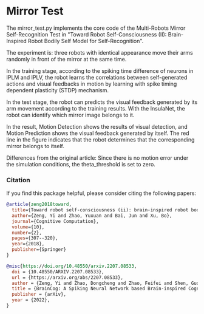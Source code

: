 # Mirror Test 

The mirror_test.py implements the core code of the Multi-Robots Mirror Self-Recognition Test in "Toward Robot Self-Consciousness (II): Brain-Inspired Robot Bodily Self Model for Self-Recognition".

The experiment is: three robots with identical appearance move their arms randomly in front of the mirror at the same time. 

In the training stage, according to the spiking time difference of neurons in IPLM and IPLV, the robot learns the correlations between self-generated actions and visual feedbacks in motion by learning with spike timing dependent plasticity (STDP) mechanism. 

In the test stage, the robot can predicts the visual feedback generated by its arm movement according to the training results. With the InsulaNet, the robot can identify which mirror image belongs to it.

In the result, Motion Detection shows the results of visual detection, and Motion Prediction shows the visual feedback generated by itself. The red line in the figure indicates that the robot determines that the corresponding mirror belongs to itself.

Differences from the original article:
Since there is no motion error under the simulation conditions, the theta_threshold is set to zero.


### Citation 
If you find this package helpful, please consider citing the following papers:

```BibTex
@article{zeng2018toward,
  title={Toward robot self-consciousness (ii): brain-inspired robot bodily self model for self-recognition},
  author={Zeng, Yi and Zhao, Yuxuan and Bai, Jun and Xu, Bo},
  journal={Cognitive Computation},
  volume={10},
  number={2},
  pages={307--320},
  year={2018},
  publisher={Springer}
}

@misc{https://doi.org/10.48550/arxiv.2207.08533,
  doi = {10.48550/ARXIV.2207.08533},
  url = {https://arxiv.org/abs/2207.08533},
  author = {Zeng, Yi and Zhao, Dongcheng and Zhao, Feifei and Shen, Guobin and Dong, Yiting and Lu, Enmeng and Zhang, Qian and Sun, Yinqian and Liang, Qian and Zhao, Yuxuan and Zhao, Zhuoya and Fang, Hongjian and Wang, Yuwei and Li, Yang and Liu, Xin and Du, Chengcheng and Kong, Qingqun and Ruan, Zizhe and Bi, Weida},
  title = {BrainCog: A Spiking Neural Network based Brain-inspired Cognitive Intelligence Engine for Brain-inspired AI and Brain Simulation},
  publisher = {arXiv},
  year = {2022},
}

```
